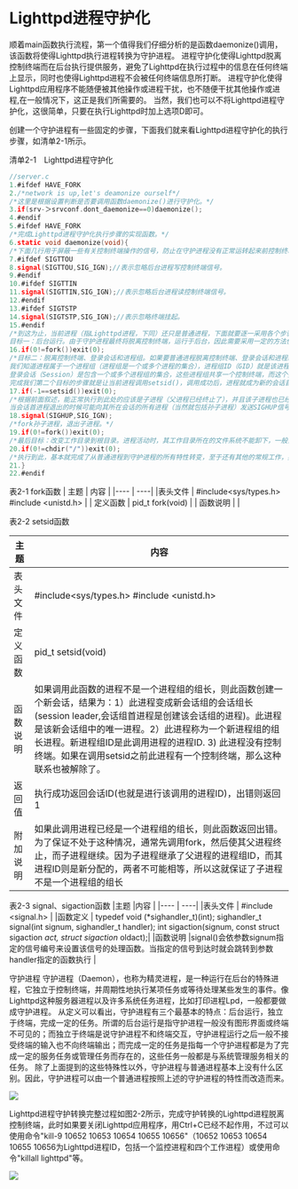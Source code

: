 # Lighttpd进程守护化
顺着main函数执行流程，第一个值得我们仔细分析的是函数daemonize()调用，该函数将使得Lighttpd执行进程转换为守护进程。
进程守护化使得Lighttpd脱离控制终端而在后台执行提供服务，避免了Lighttpd在执行过程中的信息在任何终端上显示，同时也使得Lighttpd进程不会被任何终端信息所打断。
进程守护化使得Lighttpd应用程序不能随便被其他操作或进程干扰，也不随便干扰其他操作或进程,在一般情况下，这正是我们所需要的。
当然，我们也可以不将Lighttpd进程守护化，这很简单，只要在执行Lighttpd时加上选项D即可。

创建一个守护进程有一些固定的步骤，下面我们就来看Lighttpd进程守护化的执行步骤，如清单2-1所示。

清单2-1　Lighttpd进程守护化
```c
//server.c
1.#ifdef HAVE_FORK
2./*network is up,let's deamonize ourself*/
/*这里是根据设置判断是否要调用函数daemonize()进行守护化。*/
3.if(srv-＞srvconf.dont_daemonize==0)daemonize();
4.#endif
5.#ifdef HAVE_FORK
/*完成Lighttpd进程守护化执行步骤的实现函数。*/
6.static void daemonize(void){
/*下面几行用于屏蔽一些有关控制终端操作的信号，防止在守护进程没有正常运转起来前控制终端受到干扰退出或挂起。*/
7.#ifdef SIGTTOU
8.signal(SIGTTOU,SIG_IGN);//表示忽略后台进程写控制终端信号。
9.#endif
10.#ifdef SIGTTIN
11.signal(SIGTTIN,SIG_IGN);//表示忽略后台进程读控制终端信号。
12.#endif
13.#ifdef SIGTSTP
14.signal(SIGTSTP,SIG_IGN);//表示忽略终端挂起。
15.#endif
/*到这为止，当前进程（指Lighttpd进程，下同）还只是普通进程，下面就要逐一采用各个步骤，使得当前进程逐步具备守护进程的各个特性，完成从普通进程到守护进程的转变。
目标一：后台运行。由于守护进程最终将脱离控制终端，运行于后台，因此需要采用一定的方法使得普通进程脱离控制终端，这个方法就是首先在普通进程中调用fork函数后，使父进程终止，让子进程继续执行，此时由于父进程先于子进程结束，使得子进程成为孤儿进程，因此自动被1号进程（init）收养。因为子进程是原父进程的完全复制，而子进程又将在后台执行，完成预期目标，这也就是的“脱壳”。*/
16.if(0!=fork())exit(0);
/*目标二：脱离控制终端、登录会话和进程组。如果要普通进程脱离控制终端、登录会话和进程组，不受它们的影响，一般使用setsid()设置新会话的首进程，则与原来的登录会话和进程组自动脱离。
我们知道进程属于一个进程组（进程组是一个或多个进程的集合），进程组ID（GID）就是该进程组组长进程的进程ID（PID），因此我们也就可以通过GID来识别组长进程。组长进程的存在与否并不关系到进程组的存在与否，也就是说，只要进程组中有一个进程存在，则该进程组就存在，这与其组长进程是否终止无关。
登录会话（Session）是包含一个或多个进程组的集合，这些进程组共享一个控制终端，而这个控制终端通常是创建第一个进程的登录终端，控制终端、登录会话和进程组通常是从父进程继承下来的。会话、进程组、进程与控制终端之间的关系如表2-1所示。
完成我们第二个目标的步骤就是让当前进程调用setsid()，调用成功后，进程就成为新的会话首进程（Session Leader）和新的进程组组长（新进程组ID为当前进程ID），并与原来的登录会话和进程组脱离，同时进程与原来的（如果存在）控制终端联系被脱离。*/
17.if(-1==setsid())exit(0);
/*根据前面叙述，能正常执行到此处的应该是子进程（父进程已经终止了），并且该子进程也已经脱离控制终端、原来的登录会话和进程组，似乎已经完成了从普通进程到守护进程的转换。事实上也是如此，简单的守护进程转换的确已经完成了，但是我们知道目前的该子进程是一个会话的首进程和进程组的组长进程，对于某些系统（如SVR4），当会话首进程打开一个尚未与任何会话相关联的终端设备时，此设备自动作为控制终端分配给该会话，这与守护进程不关联控制终端的特性不符合。因此，我们要采用不再让该子进程成为会话首进程的方式来禁止进程重新打开关联控制终端，方法就是再次调用fork函数，该fork函数执行后，子进程结束，孙子进程也不再是会话首进程，避免了会话再次关联到控制主终端。
当会话首进程退出的时候可能向其所在会话的所有进程（当然就包括孙子进程）发送SIGHUP信号，而SIGHUP信号的默认处理函数是结束进程。为了防止孙子进程意外结束，因此需要忽略SIGHUP信号（孙子进程也继承了这一点），直到子进程退出，孙子进程被启动进程(init)收养。*/＜/p＞
18.signal(SIGHUP,SIG_IGN);
/*fork孙子进程，退出子进程。*/
19.if(0!=fork())exit(0);
/*最后目标：改变工作目录到根目录。进程活动时，其工作目录所在的文件系统不能卸下，一般需要将工作目录改变到根目录，注意用户对此目录需要有读写权，防止超级用户卸载设备时系统报告设备忙。*/
20.if(0!=chdir("/"))exit(0);
/*执行到此，基本就完成了从普通进程到守护进程的所有特性转变，至于还有其他的常规工作，如关闭文件描述符，并重定向标准输入、输出和错误输出以及设置守护进程的文件权限创建掩码等，有的在此前就已经完成26或者针对Lighttpd本身就不需要那么做。*/
21.}
22.#endif
```
表2-1 fork函数
| 主题 | 内容 |
|---- | ----|
|表头文件 | #include<sys/types.h> #include <unistd.h> |
| 定义函数 | pid_t fork(void) |
| 函数说明 |  |


表2-2 setsid函数

| 主题 | 内容 |
|---- | ----|
|表头文件 | #include<sys/types.h> #include <unistd.h> |
| 定义函数 | pid_t setsid(void) |
| 函数说明 | 如果调用此函数的进程不是一个进程组的组长，则此函数创建一个新会话，结果为：1）此进程变成新会话组的会话组长(session leader,会话组首进程是创建该会话组的进程)。此进程是该新会话组中的唯一进程。2）此进程称为一个新进程组的组长进程。新进程组ID是此调用进程的进程ID. 3) 此进程没有控制终端。如果在调用setsid之前此进程有一个控制终端，那么这种联系也被解除了。 |
| 返回值 | 执行成功返回会话ID(也就是进行该调用的进程ID)，出错则返回1|
|附加说明 | 如果此调用进程已经是一个进程组的组长，则此函数返回出错。为了保证不处于这种情况，通常先调用fork，然后使其父进程终止，而子进程继续。因为子进程继承了父进程的进程组ID，而其进程ID则是新分配的，两者不可能相等，所以这就保证了子进程不是一个进程组的组长|


表2-3 signal、sigaction函数
|主题 |内容 |
|---- | ----|
|表头文件 | #include <signal.h> |
|函数定义 | typedef void (*sighandler_t)(int);
sighandler_t signal(int signum, sighandler_t handler);
int sigaction(signum, const struct sigaction *act, struct sigaction* oldact);|
|函数说明 |signal()会依参数signum指定的信号编号来设置该信号的处理函数。当指定的信号到达时就会跳转到参数handler指定的函数执行 
|


守护进程
守护进程（Daemon），也称为精灵进程，是一种运行在后台的特殊进程，它独立于控制终端，并周期性地执行某项任务或等待处理某些发生的事件。像Lighttpd这种服务器进程以及许多系统任务进程，比如打印进程Lpd，一般都要做成守护进程。
从定义可以看出，守护进程有三个最基本的特点：后台运行，独立于终端，完成一定的任务。所谓的后台运行是指守护进程一般没有图形界面或终端不可见的；而独立于终端是说守护进程不和终端交互，守护进程运行之后一般不接受终端的输入也不向终端输出；而完成一定的任务是指每一个守护进程都是为了完成一定的服务任务或管理任务而存在的，这些任务一般都是与系统管理服务相关的任务。
除了上面提到的这些特殊性以外，守护进程与普通进程基本上没有什么区别。因此，守护进程可以由一个普通进程按照上述的守护进程的特性而改造而来。

![](http://tiebapic.baidu.com/forum/w%3D580%3B/sign=b801f6e0deea15ce41eee001863b3bf3/3801213fb80e7becefdd9b84382eb9389b506b54.jpg)

Lighttpd进程守护转换完整过程如图2-2所示，完成守护转换的Lighttpd进程脱离控制终端，此时如果要关闭Lighttpd应用程序，用Ctrl+C已经不起作用，不过可以使用命令"kill-9 10652 10653 10654 10655 10656"（10652 10653 10654 10655 10656为Lighttpd进程ID，包括一个监控进程和四个工作进程）或使用命令"killall lighttpd"等。

![](http://tiebapic.baidu.com/forum/w%3D580/sign=920e99ce143b5bb5bed720f606d2d523/f901c87b02087bf4b0ebcf8ce5d3572c10dfcfe2.jpg)


